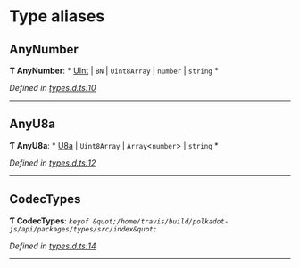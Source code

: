

# Type aliases

<a id="anynumber"></a>

##  AnyNumber

**Ƭ AnyNumber**: * [UInt](../classes/_codec_uint_.uint.md) &#124; `BN` &#124; `Uint8Array` &#124; `number` &#124; `string`
*

*Defined in [types.d.ts:10](https://github.com/polkadot-js/api/blob/bcf06cd/packages/types/src/types.d.ts#L10)*

___
<a id="anyu8a"></a>

##  AnyU8a

**Ƭ AnyU8a**: * [U8a](../classes/_codec_u8a_.u8a.md) &#124; `Uint8Array` &#124; `Array`<`number`> &#124; `string`
*

*Defined in [types.d.ts:12](https://github.com/polkadot-js/api/blob/bcf06cd/packages/types/src/types.d.ts#L12)*

___
<a id="codectypes"></a>

##  CodecTypes

**Ƭ CodecTypes**: *`keyof &quot;/home/travis/build/polkadot-js/api/packages/types/src/index&quot;`*

*Defined in [types.d.ts:14](https://github.com/polkadot-js/api/blob/bcf06cd/packages/types/src/types.d.ts#L14)*

___

